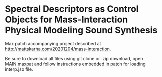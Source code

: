 # Spectral Descriptors as Control Objects for Mass-Interaction Physical Modeling Sound Synthesis

Max patch accompanying project described at http://mattskarha.com/20201204/mass-interaction.

Be sure to download all files using git clone or .zip download, open MAIN.maxpat and follow instructions embedded in patch for loading interp.jso file. 
